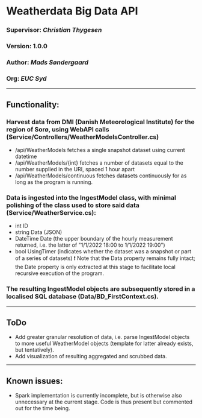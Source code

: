 ﻿# Weatherdata Big Data API
### Supervisor: *Christian Thygesen*
### Version: 1.0.0
### Author: *Mads Søndergaard*
### Org: *EUC Syd*

---
## Functionality:
### Harvest data from DMI (Danish Meteorological Institute) for the region of Sorø, using WebAPI calls (Service/Controllers/WeatherModelsController.cs)
- /api/WeatherModels fetches a single snapshot dataset using current datetime
- /api/WeatherModels/{int} fetches a number of datasets equal to the number supplied in the URI, spaced 1 hour apart
- /api/WeatherModels/continuous fetches datasets continuously for as long as the program is running.

### Data is ingested into the IngestModel class, with minimal polishing of the class used to store said data (Service/WeatherService.cs):
- int ID
- string Data (JSON)
- DateTime Date (the upper boundary of the hourly measurement returned, i.e. the latter of "1/1/2022 18:00 to 1/1/2022 19:00")
- bool UsingTimer (indicates whether the dataset was a snapshot or part of a series of datasets)
:exclamation: Note that the Data property remains fully intact; the Date property is only extracted at this stage to facilitate local recursive execution of the program.

### The resulting IngestModel objects are subsequently stored in a localised SQL database (Data/BD_FirstContext.cs).
---
## ToDo
- Add greater granular resolution of data, i.e. parse IngestModel objects to more useful WeatherModel objects (template for latter already exists, but tentatively).
- Add visualization of resulting aggregated and scrubbed data.
---
## Known issues:
- Spark implementation is currently incomplete, but is otherwise also unnecessary at the current stage. Code is thus present but commented out for the time being.